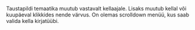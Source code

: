 Taustapildi temaatika muutub vastavalt kellaajale. Lisaks muutub kellal või kuupäeval klikkides nende värvus. On olemas scrolldown menüü, kus saab valida kella kirjatüübi.

